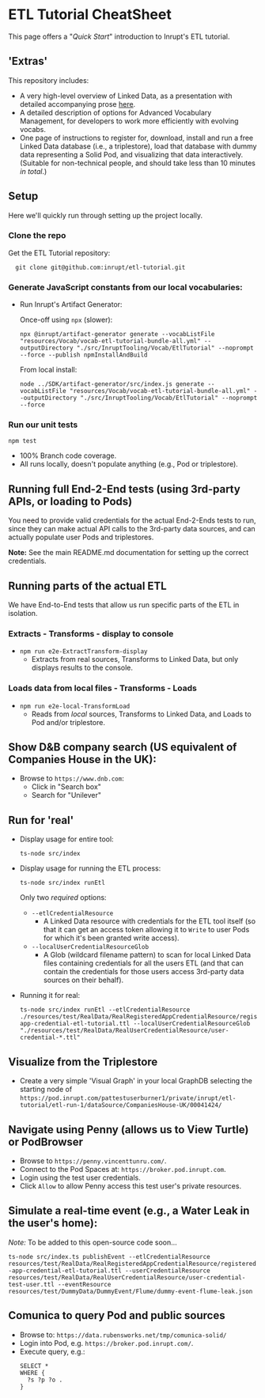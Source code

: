 # ETL Tutorial CheatSheet

This page offers a "_Quick Start_" introduction to Inrupt's ETL tutorial.

## 'Extras'

This repository includes:

- A very high-level overview of Linked Data, as a presentation with detailed
  accompanying prose [here](docs/LinkedDataOverview).
- A detailed description of options for Advanced Vocabulary Management, for
  developers to work more efficiently with evolving vocabs.
- One page of instructions to register for, download, install and run a free
  Linked Data database (i.e., a triplestore), load that database with dummy
  data representing a Solid Pod, and visualizing that data interactively.
  (Suitable for non-technical people, and should take less than 10 minutes
  _*in total*_.)

## Setup

Here we'll quickly run through setting up the project locally.

### Clone the repo

Get the ETL Tutorial repository:

```
  git clone git@github.com:inrupt/etl-tutorial.git
```

### Generate JavaScript constants from our local vocabularies:

- Run Inrupt's Artifact Generator:

  Once-off using `npx` (slower):

  ```
  npx @inrupt/artifact-generator generate --vocabListFile "resources/Vocab/vocab-etl-tutorial-bundle-all.yml" --outputDirectory "./src/InruptTooling/Vocab/EtlTutorial" --noprompt --force --publish npmInstallAndBuild
  ```

  From local install:

  ```
  node ../SDK/artifact-generator/src/index.js generate --vocabListFile "resources/Vocab/vocab-etl-tutorial-bundle-all.yml" --outputDirectory "./src/InruptTooling/Vocab/EtlTutorial" --noprompt --force
  ```

### Run our unit tests

```
npm test
```

- 100% Branch code coverage.
- All runs locally, doesn't populate anything (e.g., Pod or triplestore).

## Running full End-2-End tests (using 3rd-party APIs, or loading to Pods)

You need to provide valid credentials for the actual End-2-Ends tests to run,
since they can make actual API calls to the 3rd-party data sources, and can
actually populate user Pods and triplestores.

**Note:** See the main README.md documentation for setting up the correct
credentials.

## Running parts of the actual ETL

We have End-to-End tests that allow us run specific parts of the ETL in
isolation.

### Extracts - Transforms - display to console

- `npm run e2e-ExtractTransform-display`
  - Extracts from real sources, Transforms to Linked Data, but only displays
    results to the console.

### Loads data from local files - Transforms - Loads

- `npm run e2e-local-TransformLoad`
  - Reads from _local_ sources, Transforms to Linked Data, and Loads to Pod
    and/or triplestore.

## Show D&B company search (US equivalent of Companies House in the UK):

- Browse to `https://www.dnb.com`:
  - Click in "Search box"
  - Search for "Unilever"

## Run for 'real'

- Display usage for entire tool:

  ```
  ts-node src/index
  ```

- Display usage for running the ETL process:

  ```
  ts-node src/index runEtl
  ```

  Only two _required_ options:

  - `--etlCredentialResource`
    - A Linked Data resource with credentials for the ETL tool itself (so that
      it can get an access token allowing it to `Write` to user Pods for which
      it's been granted write access).
  - `--localUserCredentialResourceGlob`
    - A Glob (wildcard filename pattern) to scan for local Linked Data files
      containing credentials for all the users ETL (and that can contain the
      credentials for those users access 3rd-party data sources on their
      behalf).

- Running it for real:

  ```
  ts-node src/index runEtl --etlCredentialResource ./resources/test/RealData/RealRegisteredAppCredentialResource/registered-app-credential-etl-tutorial.ttl --localUserCredentialResourceGlob "./resources/test/RealData/RealUserCredentialResource/user-credential-*.ttl"
  ```

## Visualize from the Triplestore

- Create a very simple 'Visual Graph' in your local GraphDB selecting the
  starting node of
  `https://pod.inrupt.com/pattestuserburner1/private/inrupt/etl-tutorial/etl-run-1/dataSource/CompaniesHouse-UK/00041424/`

## Navigate using Penny (allows us to View Turtle) or PodBrowser

- Browse to `https://penny.vincenttunru.com/`.
- Connect to the Pod Spaces at: `https://broker.pod.inrupt.com`.
- Login using the test user credentials.
- Click `Allow` to allow Penny access this test user's private resources.

## Simulate a real-time event (e.g., a Water Leak in the user's home):

_Note:_ To be added to this open-source code soon...

`ts-node src/index.ts publishEvent --etlCredentialResource resources/test/RealData/RealRegisteredAppCredentialResource/registered-app-credential-etl-tutorial.ttl --userCredentialResource resources/test/RealData/RealUserCredentialResource/user-credential-test-user.ttl --eventResource resources/test/DummyData/DummyEvent/Flume/dummy-event-flume-leak.json`

## Comunica to query Pod and public sources

- Browse to: `https://data.rubensworks.net/tmp/comunica-solid/`
- Login into Pod, e.g. `https://broker.pod.inrupt.com/`.
- Execute query, e.g.:
  ```
  SELECT *
  WHERE {
    ?s ?p ?o .
  }
  ```

